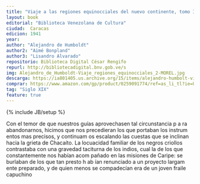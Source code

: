 ```yaml
---
title: "Viaje a las regiones equinocciales del nuevo continente, tomo II"
layout: book
editorial: "Biblioteca Venezolana de Cultura"
ciudad:  Caracas
edicion: 1941
year: 
author: "Alejandro de Humboldt"
author2: "Aimé Bonpland"
author3: "Lisandro Alvarado"
repositorio: Biblioteca Digital César Rengifo
repurl: http://bibliotecadigital.bnv.gob.ve/s
img: Alejandro_de_Humboldt-Viaje_regiones_equinocciales_2-MOREL.jpg
descarga: https://ia801405.us.archive.org/15/items/alejandro-humbolt-viaje-a-las-regiones-equinocciales-tomo-2/Alejandro_Humbolt_viaje_a_las_regiones_equinocciales_tomo_2.pdf
comprar: https://www.amazon.com/gp/product/0259091774/ref=as_li_tl?ie=UTF8&camp=1789&creative=9325&creativeASIN=0259091774&linkCode=as2&tag=morelcoop-20&linkId=d10b5938883e3facb1bf2fc781904693
tag: "Siglo XIX"
feature: true
---
```

{% include JB/setup %}

Con el temor de que nuestros guías aprovecha­sen tal circunstancia p a ra abandonarnos, hicimos que nos precedieran los que portaban los instrum entos mas pre­cisos, y continuam os escalando las cuestas que se incli­nan hacia la grieta de Chacaíto. La locuacidad familiar de los negros criollos contrastaba con una gravedad taciturna de los indios, cual la de los que constantemente nos habían acom pañado en las misiones de Caripe: se burlaban de los que tan presto h ab ían renunciado a un
proyecto largam ente preparado, y de quien menos se compadecían era de un joven fraile capuchino